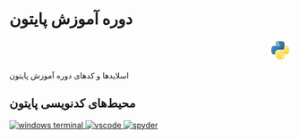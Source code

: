 # دوره آموزش پایتون

<p align="right"> 
  <a href="https://www.python.org/">
  <img src="https://github.com/devicons/devicon/blob/master/icons/python/python-original.svg" alt="python" width="40" height="40"/></a>
</p>

اسلایدها و کدهای دوره آموزش پایتون



## محیط‌های کدنویسی پایتون

<p align="left"> 
    <a href="https://github.com/microsoft/terminal">
  <img src="https://upload.wikimedia.org/wikipedia/commons/0/01/Windows_Terminal_Logo_256x256.png" alt="windows terminal" width="40" height="40"/>
  <a href="https://code.visualstudio.com/">
  <img src="https://img.icons8.com/color/48/000000/visual-studio-code-2019.png" alt="vscode" width="40" height="40"/>
  <a href="https://www.spyder-ide.org/">

  <img src="https://upload.wikimedia.org/wikipedia/commons/thumb/7/7e/Spyder_logo.svg/800px-Spyder_logo.svg.png" alt="spyder" width="40" height="40"/>
</p>

